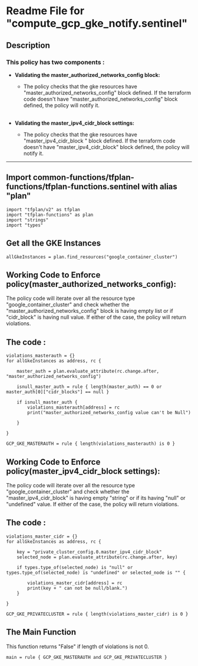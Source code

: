# Readme File for "compute_gcp_gke_notify.sentinel"

## Description

### This policy has two components :
- <b>Validating the master_authorized_networks_config block:</b>
   - The policy checks that the gke resources have "master_authorized_networks_config" block defined. If the terraform code doesn't have "master_authorized_networks_config" block defined, the policy will notify it.
   
   <br>

- <b>Validating the master_ipv4_cidr_block settings:</b>
   - The policy checks that the gke resources have "master_ipv4_cidr_block " block defined. If the terraform code doesn't have "master_ipv4_cidr_block" block defined, the policy will notify it.

-------


## Import common-functions/tfplan-functions/tfplan-functions.sentinel with alias "plan"
```
import "tfplan/v2" as tfplan
import "tfplan-functions" as plan
import "strings"
import "types"
```

## Get all the GKE Instances
```
allGkeInstances = plan.find_resources("google_container_cluster")

```

## Working Code to Enforce policy(master_authorized_networks_config):

The policy code will iterate over all the resource type "google_container_cluster" and check whether the "master_authorized_networks_config" block is having empty list or if "cidr_block" is having null value.
If either of the case, the policy will return violations.


## The code :

```
violations_masterauth = {}
for allGkeInstances as address, rc {

	master_auth = plan.evaluate_attribute(rc.change.after, "master_authorized_networks_config")

	isnull_master_auth = rule { length(master_auth) == 0 or master_auth[0]["cidr_blocks"] == null }

	if isnull_master_auth {
		violations_masterauth[address] = rc
		print("master_authorized_networks_config value can't be Null")

	}

}

GCP_GKE_MASTERAUTH = rule { length(violations_masterauth) is 0 }
```

## Working Code to Enforce policy(master_ipv4_cidr_block settings):

The policy code will iterate over all the resource type "google_container_cluster" and check whether the "master_ipv4_cidr_block" is having empty "string" or if its having "null" or "undefined" value.
If either of the case, the policy will return violations.


## The code :

```
violations_master_cidr = {}
for allGkeInstances as address, rc {

    key = "private_cluster_config.0.master_ipv4_cidr_block"
	selected_node = plan.evaluate_attribute(rc.change.after, key)
	
    if types.type_of(selected_node) is "null" or types.type_of(selected_node) is "undefined" or selected_node is "" {
        
        violations_master_cidr[address] = rc
		print(key + " can not be null/blank.")
    }   
    
}

GCP_GKE_PRIVATECLUSTER = rule { length(violations_master_cidr) is 0 }

```



## The Main Function
This function returns "False" if length of violations is not 0.

```
main = rule { GCP_GKE_MASTERAUTH and GCP_GKE_PRIVATECLUSTER }

```